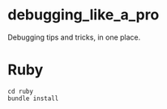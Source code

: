 # debugging_like_a_pro
Debugging tips and tricks, in one place.

# Ruby

```
cd ruby
bundle install
```
